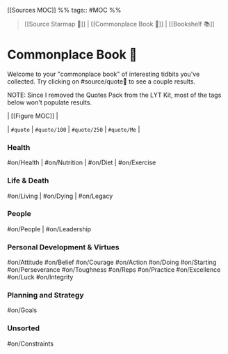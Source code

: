 [[Sources MOC]] %% tags:: #MOC %%

> [[Source Starmap 🔭]] | [[Commonplace Book 📖]] | [[Bookshelf 📚]]

# Commonplace Book 📖
Welcome to your "commonplace book" of interesting tidbits you've collected. Try clicking on #source/quote💬 to see a couple results. 

NOTE: Since I removed the Quotes Pack from the LYT Kit, most of the tags below won't populate results. 

| [[Figure MOC]] | 

| `#quote` | `#quote/100` | `#quote/250` | `#quote/Me` |

### Health
#on/Health | #on/Nutrition | #on/Diet | #on/Exercise

### Life & Death
#on/Living | #on/Dying | #on/Legacy

### People
#on/People | #on/Leadership

### Personal Development & Virtues
#on/Attitude #on/Belief #on/Courage
#on/Action #on/Doing #on/Starting
#on/Perseverance #on/Toughness
#on/Reps #on/Practice #on/Excellence #on/Luck
#on/Integrity

### Planning and Strategy
#on/Goals

### Unsorted
#on/Constraints 